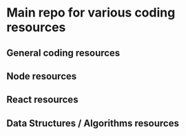 # Main repo for various coding resources
## General coding resources
## Node resources
## React resources
## Data Structures / Algorithms resources
